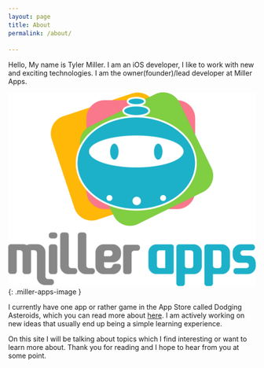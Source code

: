 ```yaml
---
layout: page
title: About
permalink: /about/

---
```


Hello, My name is Tyler Miller. I am an iOS developer, I like to work with new and exciting technologies. I am the owner(founder)/lead developer at Miller Apps. 

![Miller Apps Logo](/assets/miller_app.png){: .miller-apps-image }

I currently have one app or rather game in the App Store called Dodging Asteroids, which you can read more about [here](https://millerapps.github.io/dodging-asteroids). I am actively working on new ideas that usually end up being a simple learning experience. 

On this site I will be talking about topics which I find interesting or want to learn more about. Thank you for reading and I hope to hear from you at some point. 
